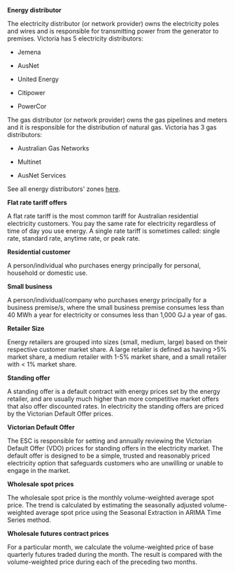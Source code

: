 **Energy distributor**

The electricity distributor (or network provider) owns the electricity poles and wires and is responsible for transmitting power from the generator to premises. Victoria has 5 electricity distributors:

-   Jemena

-   AusNet

-   United Energy

-   Citipower

-   PowerCor

The gas distributor (or network provider) owns the gas pipelines and meters and it is responsible for the distribution of natural gas. Victoria has 3 gas distributors:

-   Australian Gas Networks

-   Multinet

-   AusNet Services

See all energy distributors' zones [here](https://www.energy.vic.gov.au/households/find-your-energy-distributor).

**Flat rate tariff offers**

A flat rate tariff is the most common tariff for Australian residential electricity customers. You pay the same rate for electricity regardless of time of day you use energy. A single rate tariff is sometimes called: single rate, standard rate, anytime rate, or peak rate.

**Residential customer**

A person/individual who purchases energy principally for personal, household or domestic use.

**Small business**

A person/individual/company who purchases energy principally for a business premise/s, where the small business premise consumes less than 40 MWh a year for electricity or consumes less than 1,000 GJ a year of gas.

**Retailer Size**

Energy retailers are grouped into sizes (small, medium, large) based on their respective customer market share. A large retailer is defined as having \>5% market share, a medium retailer with 1-5% market share, and a small retailer with \< 1% market share.

**Standing offer**

A standing offer is a default contract with energy prices set by the energy retailer, and are usually much higher than more competitive market offers that also offer discounted rates. In electricity the standing offers are priced by the Victorian Default Offer prices.

**Victorian Default Offer**

The ESC is responsible for setting and annually reviewing the Victorian Default Offer (VDO) prices for standing offers in the electricity market. The default offer is designed to be a simple, trusted and reasonably priced electricity option that safeguards customers who are unwilling or unable to engage in the market.

**Wholesale spot prices**

The wholesale spot price is the monthly volume-weighted average spot price. The trend is calculated by estimating the seasonally adjusted volume-weighted average spot price using the Seasonal Extraction in ARIMA Time Series method.

**Wholesale futures contract prices**

For a particular month, we calculate the volume-weighted price of base quarterly futures traded during the month. The result is compared with the volume-weighted price during each of the preceding two months.
